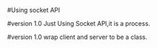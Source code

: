 #Using socket API

#version 1.0
Just Using Socket API,it is a process.

#version 1.0
wrap client and server to be a class.

